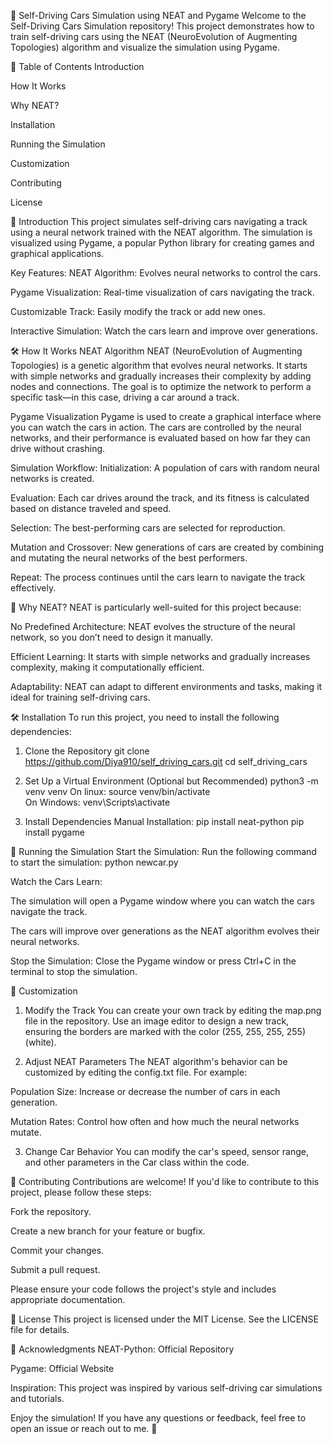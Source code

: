 🚗 Self-Driving Cars Simulation using NEAT and Pygame
Welcome to the Self-Driving Cars Simulation repository!
This project demonstrates how to train self-driving cars using the NEAT (NeuroEvolution of Augmenting Topologies) algorithm and visualize the simulation using Pygame.

📜 Table of Contents
Introduction

How It Works

Why NEAT?

Installation

Running the Simulation

Customization

Contributing

License

🌟 Introduction
This project simulates self-driving cars navigating a track using a neural network trained with the NEAT algorithm. The simulation is visualized using Pygame, a popular Python library for creating games and graphical applications.

Key Features:
NEAT Algorithm: Evolves neural networks to control the cars.

Pygame Visualization: Real-time visualization of cars navigating the track.

Customizable Track: Easily modify the track or add new ones.

Interactive Simulation: Watch the cars learn and improve over generations.

🛠️ How It Works
NEAT Algorithm
NEAT (NeuroEvolution of Augmenting Topologies) is a genetic algorithm that evolves neural networks. It starts with simple networks and gradually increases their complexity by adding nodes and connections. The goal is to optimize the network to perform a specific task—in this case, driving a car around a track.

Pygame Visualization
Pygame is used to create a graphical interface where you can watch the cars in action. The cars are controlled by the neural networks, and their performance is evaluated based on how far they can drive without crashing.

Simulation Workflow:
Initialization: A population of cars with random neural networks is created.

Evaluation: Each car drives around the track, and its fitness is calculated based on distance traveled and speed.

Selection: The best-performing cars are selected for reproduction.

Mutation and Crossover: New generations of cars are created by combining and mutating the neural networks of the best performers.

Repeat: The process continues until the cars learn to navigate the track effectively.

🤔 Why NEAT?
NEAT is particularly well-suited for this project because:

No Predefined Architecture: NEAT evolves the structure of the neural network, so you don’t need to design it manually.

Efficient Learning: It starts with simple networks and gradually increases complexity, making it computationally efficient.

Adaptability: NEAT can adapt to different environments and tasks, making it ideal for training self-driving cars.

🛠️ Installation
To run this project, you need to install the following dependencies:

1. Clone the Repository
git clone https://github.com/Diya910/self_driving_cars.git
cd self_driving_cars

2. Set Up a Virtual Environment (Optional but Recommended)
python3 -m venv venv
On linux: source venv/bin/activate  
On Windows: venv\Scripts\activate

3. Install Dependencies
Manual Installation:
pip install neat-python
pip install pygame

🚀 Running the Simulation
Start the Simulation:
Run the following command to start the simulation:
python newcar.py

Watch the Cars Learn:

The simulation will open a Pygame window where you can watch the cars navigate the track.

The cars will improve over generations as the NEAT algorithm evolves their neural networks.

Stop the Simulation:
Close the Pygame window or press Ctrl+C in the terminal to stop the simulation.

🎨 Customization
1. Modify the Track
You can create your own track by editing the map.png file in the repository. Use an image editor to design a new track, ensuring the borders are marked with the color (255, 255, 255, 255) (white).

2. Adjust NEAT Parameters
The NEAT algorithm's behavior can be customized by editing the config.txt file. For example:

Population Size: Increase or decrease the number of cars in each generation.

Mutation Rates: Control how often and how much the neural networks mutate.

3. Change Car Behavior
You can modify the car's speed, sensor range, and other parameters in the Car class within the code.

🤝 Contributing
Contributions are welcome! If you'd like to contribute to this project, please follow these steps:

Fork the repository.

Create a new branch for your feature or bugfix.

Commit your changes.

Submit a pull request.

Please ensure your code follows the project's style and includes appropriate documentation.

📄 License
This project is licensed under the MIT License. See the LICENSE file for details.

🙏 Acknowledgments
NEAT-Python: Official Repository

Pygame: Official Website

Inspiration: This project was inspired by various self-driving car simulations and tutorials.

Enjoy the simulation! If you have any questions or feedback, feel free to open an issue or reach out to me. 🚀
